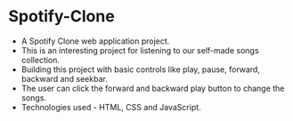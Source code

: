 # Spotify-Clone
- A Spotify Clone web application project.<br />
- This is an interesting project for listening to our self-made songs collection.<br />
- Building this project with basic controls like play, pause, forward, backward and seekbar.<br />
- The user can click the forward and backward play button to change the songs.<br />
- Technologies used - HTML, CSS and JavaScript.
